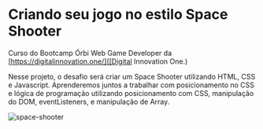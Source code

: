 <h1>Criando seu jogo no estilo Space Shooter</h1>

Curso do Bootcamp Órbi Web Game Developer da [https://digitalinnovation.one/]([Digital Innovation One.)

Nesse projeto, o desafio será criar um Space Shooter utilizando HTML, CSS e Javascript. 
Aprenderemos juntos a trabalhar com posicionamento no CSS e lógica de programação utilizando 
posicionamento com CSS, manipulação do DOM, eventListeners, e manipulação de Array. 


![space-shooter](https://user-images.githubusercontent.com/100386404/164257462-61b3286c-9d3a-4574-902e-e30ed14cb7fa.png)
